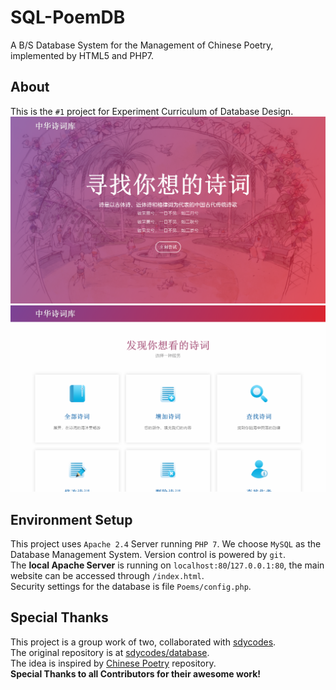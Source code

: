 # SQL-PoemDB
A B/S Database System for the Management of Chinese Poetry, implemented by HTML5 and PHP7.

## About
This is the `#1` project for Experiment Curriculum of Database Design.
![Welcome Page](https://github.com/BXYMartin/SQL-PoemDB/blob/master/Images/Welcome.png)
![Index Page](https://github.com/BXYMartin/SQL-PoemDB/blob/master/Images/Function.png)

## Environment Setup
This project uses `Apache 2.4` Server running `PHP 7`. We choose `MySQL` as the Database Management System. Version control is powered by `git`. <br>
The **local Apache Server** is running on `localhost:80`/`127.0.0.1:80`, the main website can be accessed through `/index.html`. <br>
Security settings for the database is file `Poems/config.php`.

## Special Thanks
This project is a group work of two, collaborated with [sdycodes](https://github.com/sdycodes). <br>
The original repository is at [sdycodes/database](https://github.com/sdycodes/database). <br>
The idea is inspired by [Chinese Poetry](https://github.com/chinese-poetry/chinese-poetry) repository. <br>
**Special Thanks to all Contributors for their awesome work!**
